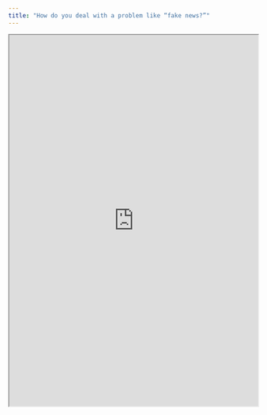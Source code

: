 ```yaml
---
title: "How do you deal with a problem like “fake news?”"
---
```




<iframe height="750" width="100%" src="https://ewelton.github.io/ktest/wiki.html#How%20do%20you%20deal%20with%20a%20problem%20like%20%E2%80%9Cfake%20news?%E2%80%9D"></iframe>

